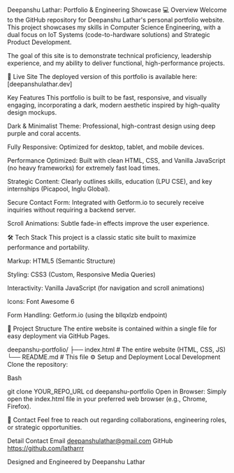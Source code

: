 Deepanshu Lathar: Portfolio & Engineering Showcase 💻
Overview
Welcome to the GitHub repository for Deepanshu Lathar's personal portfolio website. This project showcases my skills in Computer Science Engineering, with a dual focus on IoT Systems (code-to-hardware solutions) and Strategic Product Development.

The goal of this site is to demonstrate technical proficiency, leadership experience, and my ability to deliver functional, high-performance projects.

🚀 Live Site
The deployed version of this portfolio is available here:
[deepanshulathar.dev]

Key Features
This portfolio is built to be fast, responsive, and visually engaging, incorporating a dark, modern aesthetic inspired by high-quality design mockups.

Dark & Minimalist Theme: Professional, high-contrast design using deep purple and coral accents.

Fully Responsive: Optimized for desktop, tablet, and mobile devices.

Performance Optimized: Built with clean HTML, CSS, and Vanilla JavaScript (no heavy frameworks) for extremely fast load times.

Strategic Content: Clearly outlines skills, education (LPU CSE), and key internships (Picapool, Inglu Global).

Secure Contact Form: Integrated with Getform.io to securely receive inquiries without requiring a backend server.

Scroll Animations: Subtle fade-in effects improve the user experience.

🛠️ Tech Stack
This project is a classic static site built to maximize performance and portability.

Markup: HTML5 (Semantic Structure)

Styling: CSS3 (Custom, Responsive Media Queries)

Interactivity: Vanilla JavaScript (for navigation and scroll animations)

Icons: Font Awesome 6

Form Handling: Getform.io (using the bllqxlzb endpoint)

📂 Project Structure
The entire website is contained within a single file for easy deployment via GitHub Pages.

deepanshu-portfolio/
├── index.html        # The entire website (HTML, CSS, JS)
└── README.md         # This file
⚙️ Setup and Deployment
Local Development
Clone the repository:

Bash

git clone YOUR_REPO_URL
cd deepanshu-portfolio
Open in Browser: Simply open the index.html file in your preferred web browser (e.g., Chrome, Firefox).


📧 Contact
Feel free to reach out regarding collaborations, engineering roles, or strategic opportunities.

Detail	Contact
Email	deepanshulathar@gmail.com
GitHub	https://github.com/latharrr

Designed and Engineered by Deepanshu Lathar
